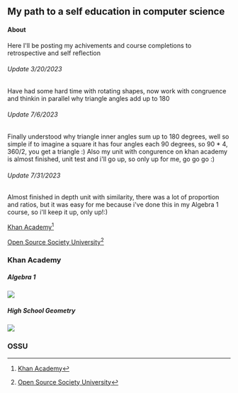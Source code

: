 ## My path to a self education in computer science
#### About
Here I'll be posting my achivements and course completions to retrospective and self reflection 



###### Update 3/20/2023
Have had some hard time with rotating shapes, now work with congruence and thinkin in parallel why triangle angles add up to 180
###### Update 7/6/2023
Finally understood why triangle inner angles sum up to 180 degrees, well so simple if to imagine a square it has four angles each 90 degrees, so 90 * 4, 360/2, you get a triangle :)
Also my unit with congurence on khan academy is almost finished, unit test and i'll go up, so only up for me, go go go :)
###### Update 7/31/2023
Almost finished in depth unit with similarity, there was a lot of proportion and ratios, but it was easy for me because i've done this in my Algebra 1 course, so
i'll keep it up, only up!:)

[Khan Academy](#khan-academy)[^1]

[Open Source Society University](#ossu)[^2]


### Khan Academy
##### Algebra 1 
![](https://progress-bar.dev/97/?scale=100&title=&width=90&color=babaca&suffix=%)

##### High School Geometry 
![](https://progress-bar.dev/43/?scale=100&title=&width=90&color=babaca&suffix=%)


### OSSU




[^1]: [Khan Academy](https://www.khanacademy.org/profile/me/courses)
[^2]: [Open Source Society University](https://github.com/ossu/computer-science)
